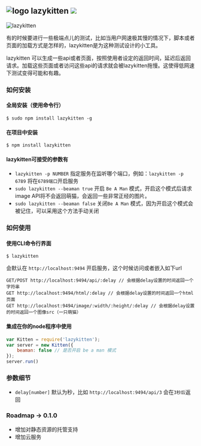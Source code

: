 ![logo](http://ww3.sinaimg.cn/large/61ff0de3gw1e6s9zh24s8g203c02c0w8.gif) lazykitten ![](https://badge.fury.io/js/lazykitten.png)
---

![lazykitten](http://www.pagecovers.com/covers/animals/cute_lazy_kitten_cat.jpg)

有的时候要进行一些极端点儿的测试，比如当用户网速极其慢的情况下，脚本或者页面的加载方式是怎样的，lazykitten是为这种测试设计的小工具。

lazykitten 可以生成一些api或者页面，按照使用者设定的返回时间，延迟后返回请求。加载这些页面或者访问这些api的请求就会被lazykitten拖慢。这使得低网速下测试变得可能和有趣。

### 如何安装

#### 全局安装（使用命令行）
````
$ sudo npm install lazykitten -g
````

#### 在项目中安装
````
$ npm install lazykitten 
````

#### lazykitten可接受的参数有

- `lazykitten -p NUMBER` 指定服务在监听哪个端口，例如：`lazykitten -p 6789` 将在`6789端口`开启服务
- `sudo lazykitten --beaman true` 开启 `Be A Man` 模式，开启这个模式后请求image API将不会返回萌猫，会返回一些非常正经的图片。
- `sudo lazykitten --beaman false` 关闭`Be A Man` 模式，因为开启这个模式会被记住，可以采用这个方法手动关闭

### 如何使用

#### 使用CLI命令行界面
````
$ lazykitten
````
会默认在 `http://localhost:9494` 开启服务，这个时候访问或者嵌入如下url

````
GET/POST http://localhost:9494/api/:delay // 会根据delay设置的时间返回一个字符串
GET http://localhost:9494/html/:delay // 会根据delay设置的时间返回一个html页面
GET http://localhost:9494/image/:width/:height/:delay // 会根据delay设置的时间返回一个图像src（一只萌猫）
````

#### 集成在你的node程序中使用
````javascript
var Kitten = require('lazykitten');
var server = new Kitten({
    beaman: false // 是否开启 be a man 模式
});
server.run()
````

### 参数细节

- `delay[number]` 默认为秒，比如 `http://localhost:9494/api/3` 会在`3秒后`返回

### Roadmap -> 0.1.0

- 增加对静态资源的托管支持
- 增加云服务